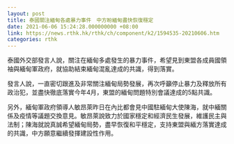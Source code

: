 ```yaml
---
layout: post
title: 泰國關注緬甸各處暴力事件　中方盼緬甸盡快恢復穩定
date: 2021-06-06 15:24:28.000000000 +08:00
link: https://news.rthk.hk/rthk/ch/component/k2/1594535-20210606.htm
categories: rthk
---
```


泰國外交部發言人說，關注在緬甸多處發生的暴力事件，希望見到東盟各成員國領袖與緬甸軍政府，就協助結束緬甸混亂達成的共識，得到落實。

發言人說，一直密切跟進及非常關注緬甸局勢發展，再次呼籲停止暴力及釋放所有政治犯，並盡快徹底落實今年4月，東盟的緬甸問題特別會議達成的5點共識。

另外，緬甸軍政府領導人敏昂萊昨日在內比都會見中國駐緬甸大使陳海，就中緬關係及疫情等議題交換意見。敏昂萊說致力於國家穩定和經濟民生發展，維護民主與法制；陳海就說真誠希望緬甸局勢，盡早恢復和平穩定，支持東盟與緬方落實達成的共識，中方願意繼續發揮建設性作用。
